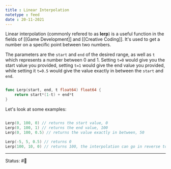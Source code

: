 ```yaml
---
title : Linear Interpolation
notetype : feed
date : 20-11-2021
---
```


Linear interpolation (commonly refered to as **lerp**) is a useful function in the fields of [[Game Development]] and [[Creative Coding]]. It's used to get a number on a specific point between two numbers. 

The parameters are the `start` and `end` of the desired range, as well as `t` which represents a number between 0 and 1. Setting `t=0` would give you the start value you provided, setting `t=1` would give the end value you provided, while setting it `t=0.5` would give the value exactly in between the `start` and `end`.

```go

func Lerp(start, end, t float64) float64 {
	return start*(1-t) + end*t
}

```

Let's look at some examples:

```go

Lerp(0, 100, 0) // returns the start value, 0
Lerp(0, 100, 1) // returns the end value, 100
Lerp(0, 100, 0.5) // returns the value exactly in between, 50

Lerp(-5, 5, 0.5) // returns 0
Lerp(100, 10, 0) // returns 100, the interpolation can go in reverse too!

```


-----

Status: #🌲 


